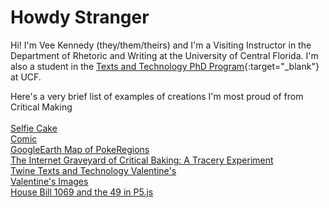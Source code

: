 # Howdy Stranger #
Hi! I'm Vee Kennedy (they/them/theirs) and I'm a Visiting Instructor in the Department of Rhetoric and Writing at the University of Central Florida. I'm also a student in the [Texts and Technology PhD Program](https://cah.ucf.edu/textstech/){:target="_blank"} at UCF.

Here's a very brief list of examples of creations I'm most proud of from Critical Making<br><br>
[Selfie Cake](/selfiecake.jpeg)<br>
[Comic](/comic.jpg)<br>
[GoogleEarth Map of PokeRegions](https://earth.google.com/web/@0,-0.217,0a,22251752.77375655d,35y,0h,0t,0r)<br>
[The Internet Graveyard of Critical Baking: A Tracery Experiment](https://veekenne.github.io/criticaltraceryexperiments/)<br>
[Twine Texts and Technology Valentine's](https://veekenne.github.io/lovetnt/)<br>
[Valentine's Images](https://veekenne.github.io/lovetnt/Valentines1.pdf)<br>
[House Bill 1069 and the 49 in P5.js](/housebill1069.html)<br>




 